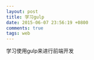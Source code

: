 ```yaml
---
layout: post
title: 学习gulp
date: 2015-06-07 23:56:19 +0800
comments: true
tags: web
---
```


学习使用gulp来进行前端开发
